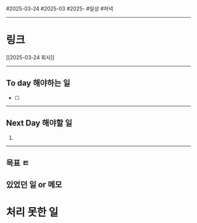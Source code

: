 #2025-03-24 #2025-03 #2025-
#일상 #저녁 

-------
# 링크
[[2025-03-24 회사]]

---
## To day 해야하는 일
- [ ] 

---
## Next Day 해야할 일
1. 

---

## 목표 ㅌ


## 있었던 일  or 메모


# 처리 못한 일